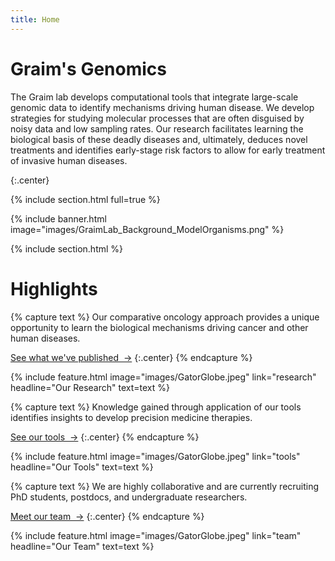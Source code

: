 ```yaml
---
title: Home
---
```


# Graim's Genomics
The Graim lab develops computational tools that integrate large-scale genomic data to identify mechanisms driving human disease. 
We develop strategies for studying molecular processes that are often disguised by noisy data and low sampling rates. 
Our research facilitates learning the biological basis of these deadly diseases and, ultimately, deduces novel treatments and identifies early-stage risk factors to allow for early treatment of invasive human diseases.


{:.center}

{% include section.html full=true %}

{% include banner.html image="images/GraimLab_Background_ModelOrganisms.png" %}
<!-- {% include banner.html image="images/banner.jpg" %} -->

{% include section.html %}

# Highlights

{% capture text %}
Our comparative oncology approach provides a unique opportunity to learn the biological mechanisms driving cancer and other human diseases. 

[See what we've published &nbsp;→](research)
{:.center}
{% endcapture %}

{%
  include feature.html
  image="images/GatorGlobe.jpeg"
  link="research"
  headline="Our Research"
  text=text
%}

{% capture text %}
Knowledge gained through application of our tools identifies insights to develop precision medicine therapies.

[See our tools &nbsp;→](tools)
{:.center}
{% endcapture %}

{%
  include feature.html
  image="images/GatorGlobe.jpeg"
  link="tools"
  headline="Our Tools"
  text=text
%}

{% capture text %}
We are highly collaborative and are currently recruiting PhD students, postdocs, and undergraduate researchers. 

[Meet our team &nbsp;→](team)
{:.center}
{% endcapture %}

{%
  include feature.html
  image="images/GatorGlobe.jpeg"
  link="team"
  headline="Our Team"
  text=text
%}
